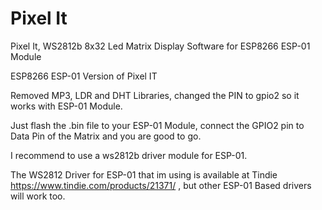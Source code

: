 # Pixel It
Pixel It, WS2812b 8x32 Led Matrix Display Software for ESP8266 ESP-01 Module

ESP8266 ESP-01 Version of Pixel IT

Removed MP3, LDR and DHT Libraries, changed the PIN to gpio2 so it works with ESP-01 Module.

Just flash the .bin file to your ESP-01 Module, connect the GPIO2 pin to Data Pin of the Matrix and you are good to go.

I recommend to use a ws2812b driver module for ESP-01.

The WS2812 Driver for ESP-01 that im using is available at Tindie https://www.tindie.com/products/21371/ , but other ESP-01 Based drivers will work too.
